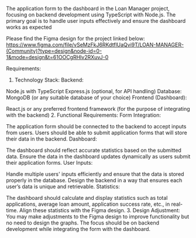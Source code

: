 The application form to the dashboard in the Loan Manager project, focusing on backend development using TypeScript with Node.js. The primary goal is to handle user inputs effectively and ensure the dashboard works as expected

Please find the Figma design for the project linked below:
https://www.figma.com/file/vSeMzFkJ6RKdtflUaQvi9T/LOAN-MANAGER-(Community)?type=design&node-id=0-1&mode=design&t=61OOCgRHlv2RXuvJ-0

Requirements:
1. Technology Stack:
Backend:

Node.js with TypeScript
Express.js (optional, for API handling)
Database: MongoDB (or any suitable database of your choice)
Frontend (Dashboard):

React.js or any preferred frontend framework (for the purpose of integrating with the backend)
2. Functional Requirements:
Form Integration:

The application form should be connected to the backend to accept inputs from users.
Users should be able to submit application forms that will store their data in the backend.
Dashboard:

The dashboard should reflect accurate statistics based on the submitted data.
Ensure the data in the dashboard updates dynamically as users submit their application forms.
User Inputs:

Handle multiple users' inputs efficiently and ensure that the data is stored properly in the database.
Design the backend in a way that ensures each user’s data is unique and retrievable.
Statistics:

The dashboard should calculate and display statistics such as total applications, average loan amount, application success rate, etc., in real-time.
Align these statistics with the Figma design.
3. Design Adjustment:
You may make adjustments to the Figma design to improve functionality but no need to design the graphs.
The focus should be on backend development while integrating the form with the dashboard.

